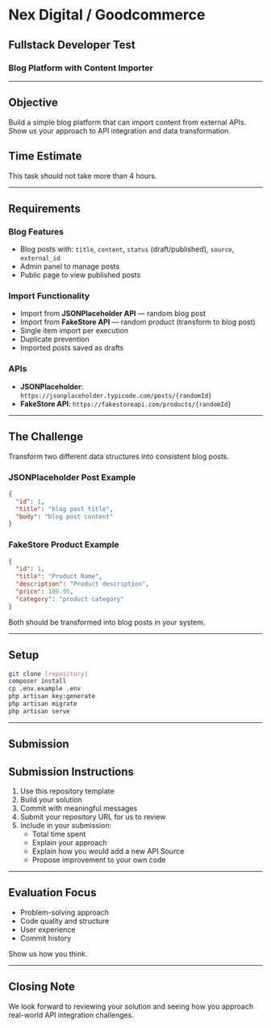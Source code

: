 # Nex Digital / Goodcommerce

## Fullstack Developer Test

### Blog Platform with Content Importer

---

## **Objective**

Build a simple blog platform that can import content from external APIs.  
Show us your approach to API integration and data transformation.

## **Time Estimate**

This task should not take more than 4 hours.

---

## **Requirements**

### **Blog Features**

- Blog posts with: `title`, `content`, `status` (draft/published), `source`, `external_id`
- Admin panel to manage posts
- Public page to view published posts

### **Import Functionality**

- Import from **JSONPlaceholder API** — random blog post
- Import from **FakeStore API** — random product (transform to blog post)
- Single item import per execution
- Duplicate prevention
- Imported posts saved as drafts

### **APIs**

- **JSONPlaceholder**: `https://jsonplaceholder.typicode.com/posts/{randomId}`
- **FakeStore API**: `https://fakestoreapi.com/products/{randomId}`

---

## **The Challenge**

Transform two different data structures into consistent blog posts.

### **JSONPlaceholder Post Example**

```json
{
  "id": 1,
  "title": "blog post title", 
  "body": "blog post content"
}
```

### **FakeStore Product Example**

```json
{
  "id": 1,
  "title": "Product Name",
  "description": "Product description",
  "price": 109.95,
  "category": "product category"
}
```

Both should be transformed into blog posts in your system.

---

## **Setup**

```bash
git clone [repository]
composer install
cp .env.example .env
php artisan key:generate
php artisan migrate
php artisan serve
```

---

## **Submission**

## Submission Instructions

1. Use this repository template
2. Build your solution
3. Commit with meaningful messages
4. Submit your repository URL for us to review
5. Include in your submission:
    - Total time spent
    - Explain your approach
    - Explain how you would add a new API Source
    - Propose improvement to your own code

---

## **Evaluation Focus**

- Problem-solving approach
- Code quality and structure
- User experience
- Commit history

Show us how you think.

---

## **Closing Note**

We look forward to reviewing your solution and seeing how you approach real-world API integration challenges.
